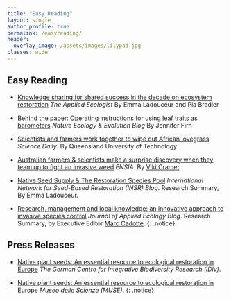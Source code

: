 ```yaml
---
title: "Easy Reading"
layout: single
author_profile: true
permalink: /easyreading/
header:
  overlay_image: /assets/images/lilypad.jpg
classes: wide    
---
```


## Easy Reading
* [Knowledge sharing for shared success in the decade on ecosystem restoration](https://appliedecologistsblog.com/2022/04/05/knowledge-sharing-for-shared-success-in-the-decade-on-ecosystem-restoration/) *The Applied Ecologist* By Emma Ladouceur and Pia Bradler

* [Behind the paper: Operating instructions for using leaf traits as barometers](https://natureecoevocommunity.nature.com/users/105785-jennifer-firn/posts/43150-leaf-traits-are-barometers-of-short-term-perturbations-in-grasslands-but-operating-instructions-apply) *Nature Ecology & Evolution Blog* By Jennifer Firn

* [Scientists and farmers work together to wipe out African lovegrass](https://www.sciencedaily.com/releases/2017/09/170921101741.htm) *Science Daily*. By Queensland University of Technology.

* [Australian farmers & scientists make a surprise discovery when they team up to fight an invasive weed](https://ensia.com/articles/invasive/) *ENSIA*. By [Viki Cramer](https://twitter.com/VikiCramer).

* [Native Seed Supply & The Restoration Species Pool](http://ser-insr.org/news/2017/7/4/native-seed-supply-the-restoration-species-pool) *International Network for Seed-Based Restoration (INSR) Blog*. Research Summary, By Emma Ladouceur.

* [Research, management and local knowledge: an innovative approach to invasive species control](https://jappliedecologyblog.wordpress.com/2017/07/06/research-management-and-local-knowledge/) *Journal of Applied Ecology Blog*. Research Summary, by Executive Editor [Marc Cadotte](https://twitter.com/urban_sci).
{: .notice}

## Press Releases
* [Native plant seeds: An essential resource to ecological restoration in Europe](https://www.idiv.de/news/news_single_view/news_article/native_plant.html) *The German Centre for Integrative Biodiversity Research (iDiv)*. 

* [Native plant seeds: An essential resource to ecological restoration in Europe](http://www.muse.it/en/news/Archivio/Pages/ricerca-piante-autoctone.aspx) *Museo delle Scienze (MUSE)*. 
{: .notice}
